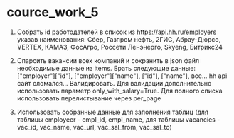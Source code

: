 # cource_work_5

1. Собрать id работодателей в список из https://api.hh.ru/employers указав наименования:
Сбер,
Газпром нефть,
2ГИС,
Абрау-Дюрсо,
VERTEX,
КАМАЗ,
ФосАгро,
Россети Ленэнерго,
Skyeng,
Битрикс24

2. Спарсить вакансии всех компаний и сохранить в json файл необходимые данные из items. Брать следующие данные: ["employer"]["id"], ["employer"]["name"], ["id"], ["name"], все... hh api сайт сломался... Валидировать. Для валидации дополнительно использовать параметр only_with_salary=True. Для полного списка использовать перелистывание через per_page

3. Использовать собранные данные для заполнения таблиц (для таблицы employeer - empl_id, empl_name, для таблицы vacancies - vac_id, vac_name, vac_url, vac_sal_from, vac_sal_to)
